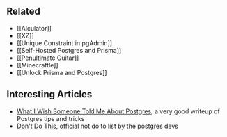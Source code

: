 ## Related

- [[Alculator]]
- [[XZ]]
- [[Unique Constraint in pgAdmin]]
- [[Self-Hosted Postgres and Prisma]]
- [[Penultimate Guitar]]
- [[Minecraftle]]
- [[Unlock Prisma and Postgres]]


## Interesting Articles

- [What I Wish Someone Told Me About Postgres](https://challahscript.com/what_i_wish_someone_told_me_about_postgres), a very good writeup of Postgres tips and tricks
- [Don't Do This](https://wiki.postgresql.org/wiki/Don't_Do_This), official not do to list by the postgres devs